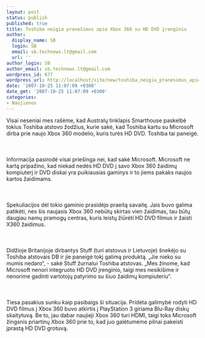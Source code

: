 ```yaml
---
layout: post
status: publish
published: true
title: Toshiba neigia pranešimus apie Xbox 360 su HD DVD įrenginiu
author:
  display_name: SB
  login: SB
  email: sb.technews.lt@gmail.com
  url: ''
author_login: SB
author_email: sb.technews.lt@gmail.com
wordpress_id: 677
wordpress_url: http://localhost/site/new/toshiba_neigia_pranesimus_apie_xbox_360_su_hd_dvd_irenginiu/
date: '2007-10-25 11:07:09 +0300'
date_gmt: '2007-10-25 11:07:09 +0300'
categories:
- Naujienos
---
```

<p>Visai neseniai mes rašėme, kad Australų tinklapis Smarthouse paskelbė tokius Toshiba atstovo žodžius, kurie sakė, kad Toshiba kartu su Microsoft dirba prie naujo Xbox 360 modelio, kuris turės HD DVD. Toshiba tai paneigė.<br />
<br><br />
<br>Informacija pasirodė visai priešinga nei, kad sakė Microsoft. Microsoft ne kartą pripažino, kad niekad nedės HD DVD į savo Xbox 360 žaidimų kompiuterį ir DVD diskai yra puikiausias gaminys ir to jiems pakaks naujos kartos žaidimams.<br />
<br><br />
<br>Spekuliacijos dėl tokio gaminio prasidėjo praeitą savaitę. Jais buvo galima patikėti, nes šis naujasis Xbox 360 nebūtų skirtas vien žaidimas, tau būtų daugiau namų pramogų centras, kuris leistų žiūrėti HD DVD filmus ir žaisti X360 žaidimus.<br />
<br><br />
<br>Didžioje Britanijoje dirbantys Stuff (turi atstovus ir Lietuvoje) šnekėjo su Toshiba atstovais DB ir jie paneigė tokį galimą produktą. „Jie nieko su mumis nedaro“, - sakė Stuff žurnalui Toshiba atstovas. „Mes žinome, kad Microsoft nenori integruoto HD DVD įrenginio, taigi mes nesikišime ir nenorime gadinti vartotojų patyrimo su šiuo žaidimų kompiuteriu“.<br />
<br><br />
<br>Tiesa pasakius sunku kaip pasibaigs ši situacija. Pridėta galimybė rodyti HD DVD filmus į Xbox 360 buvo atkirtis į PlayStation 3 giriama Blu-Ray diskų skaitytuvą. Be to, jau dabar naujieji Xbox 360 turi HDMI, taigi toks Microsoft žingsnis priartinų Xbox 360 prie to, kad juo galėtumėme pilnai pakeisti įprastą HD DVD grotuvą.<br />
<br><br />
<br></p>
